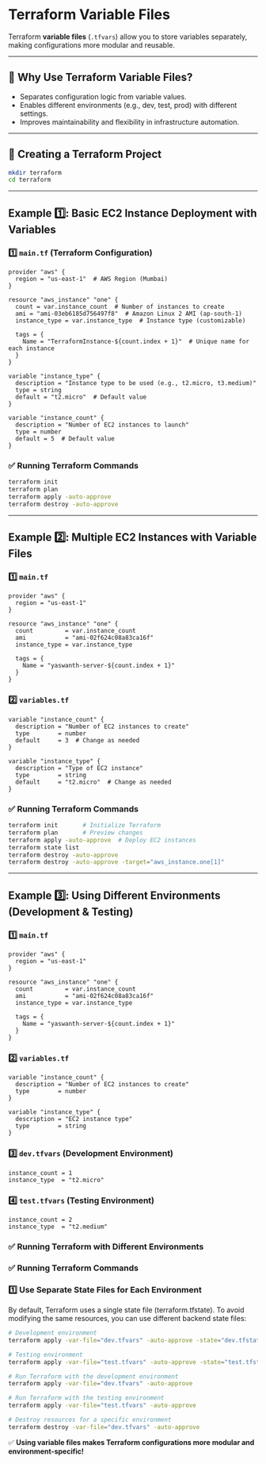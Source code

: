 # Terraform Variable Files

Terraform **variable files** (`.tfvars`) allow you to store variables separately, making configurations more modular and reusable.

---

## 📌 Why Use Terraform Variable Files?

- Separates configuration logic from variable values.
- Enables different environments (e.g., dev, test, prod) with different settings.
- Improves maintainability and flexibility in infrastructure automation.

---

## 📂 Creating a Terraform Project

```bash
mkdir terraform
cd terraform
```

---

## Example 1️⃣: Basic EC2 Instance Deployment with Variables

### 1️⃣ `main.tf` (Terraform Configuration)

```hcl
provider "aws" {
  region = "us-east-1"  # AWS Region (Mumbai)
}

resource "aws_instance" "one" {
  count = var.instance_count  # Number of instances to create
  ami = "ami-03eb6185d756497f8"  # Amazon Linux 2 AMI (ap-south-1)
  instance_type = var.instance_type  # Instance type (customizable)

  tags = {
    Name = "TerraformInstance-${count.index + 1}"  # Unique name for each instance
  }
}

variable "instance_type" {
  description = "Instance type to be used (e.g., t2.micro, t3.medium)"
  type = string
  default = "t2.micro"  # Default value
}

variable "instance_count" {
  description = "Number of EC2 instances to launch"
  type = number
  default = 5  # Default value
}
```

### ✅ Running Terraform Commands

```bash
terraform init
terraform plan
terraform apply -auto-approve
terraform destroy -auto-approve
```

---

## Example 2️⃣: Multiple EC2 Instances with Variable Files

### 1️⃣ `main.tf`

```hcl
provider "aws" {
  region = "us-east-1"
}

resource "aws_instance" "one" {
  count         = var.instance_count
  ami           = "ami-02f624c08a83ca16f"
  instance_type = var.instance_type

  tags = {
    Name = "yaswanth-server-${count.index + 1}"
  }
}

```

### 2️⃣ `variables.tf`

```hcl
variable "instance_count" {
  description = "Number of EC2 instances to create"
  type        = number
  default     = 3  # Change as needed
}

variable "instance_type" {
  description = "Type of EC2 instance"
  type        = string
  default     = "t2.micro"  # Change as needed
}
```

### ✅ Running Terraform Commands

```bash
terraform init       # Initialize Terraform
terraform plan       # Preview changes
terraform apply -auto-approve  # Deploy EC2 instances
terraform state list
terraform destroy -auto-approve
terraform destroy -auto-approve -target="aws_instance.one[1]"
```

---

## Example 3️⃣: Using Different Environments (Development & Testing)

### 1️⃣ `main.tf`

```hcl
provider "aws" {
  region = "us-east-1"
}

resource "aws_instance" "one" {
  count         = var.instance_count
  ami           = "ami-02f624c08a83ca16f"
  instance_type = var.instance_type

  tags = {
    Name = "yaswanth-server-${count.index + 1}"
  }
}
```

### 2️⃣ `variables.tf`

```hcl
variable "instance_count" {
  description = "Number of EC2 instances to create"
  type        = number
}

variable "instance_type" {
  description = "EC2 instance type"
  type        = string
}
```

### 3️⃣ `dev.tfvars` (Development Environment)

```hcl
instance_count = 1
instance_type  = "t2.micro"
```

### 4️⃣ `test.tfvars` (Testing Environment)

```hcl
instance_count = 2
instance_type  = "t2.medium"
```

### ✅ Running Terraform with Different Environments
### ✅ Running Terraform Commands
### 1️⃣ Use Separate State Files for Each Environment
By default, Terraform uses a single state file (terraform.tfstate). To avoid modifying the same resources, you can use different backend state files:

```bash
# Development environment
terraform apply -var-file="dev.tfvars" -auto-approve -state="dev.tfstate"

# Testing environment
terraform apply -var-file="test.tfvars" -auto-approve -state="test.tfstate"

# Run Terraform with the development environment
terraform apply -var-file="dev.tfvars" -auto-approve

# Run Terraform with the testing environment
terraform apply -var-file="test.tfvars" -auto-approve

# Destroy resources for a specific environment
terraform destroy -var-file="dev.tfvars" -auto-approve
```

✅ **Using variable files makes Terraform configurations more modular and environment-specific!**

